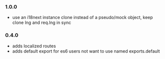 ### 1.0.0
- use an i18next instance clone instead of a pseudo/mock object, keep clone lng and req.lng in sync

### 0.4.0
- adds localized routes
- adds default export for es6 users not want to use named exports.default
